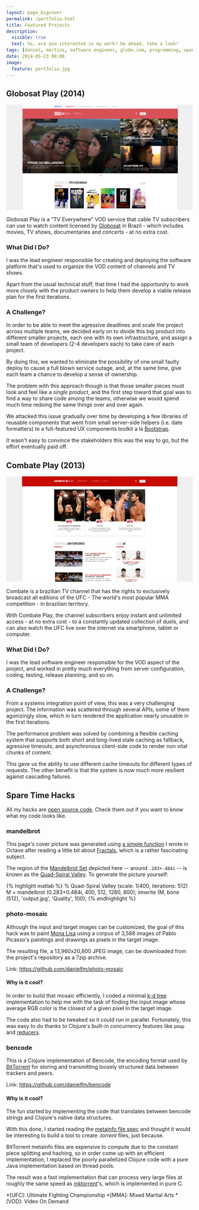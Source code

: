 ```yaml
---
layout: page_bigcover
permalink: /portfolio.html
title: Featured Projects
description:
  visible: true
  text: So, are you interested in my work? Go ahead, take a look!
tags: [daniel, martins, software engineer, globo.com, programming, open source, portfolio, projects]
date: 2014-05-23 00:00
image:
  feature: portfolio.jpg
---
```


## Globosat Play (2014)

<div class="device-mockup" data-device="imac" data-orientation="portrait" data-color="black">
  <div class="device">
    <div class="screen">
      <a href="http://play.com.br" target="_blank" title="Go to Globosat Play">
        <img src="/images/portfolio/globosat-play.png"/>
      </a>
    </div>
  </div>
</div>

Globosat Play is a "TV Everywhere" VOD service that cable TV subscribers can
use to watch content licensed by [Globosat](http://en.wikipedia.org/wiki/Globosat)
in Brazil - which includes movies, TV shows, documentaries and concerts - at
no extra cost.

### What Did I Do?

I was the lead engineer responsible for creating and deploying the software
platform that's used to organize the VOD content of channels and TV shows.

Apart from the usual technical stuff, that time I had the opportunity to work
more closely with the product owners to help them develop a viable release plan
for the first iterations.

### A Challenge?

In order to be able to meet the agressive deadlines and scale the project across
multiple teams, we decided early on to divide this big product into different
smaller projects, each one with its own infrastructure, and assign a small team
of developers (2-4 developers each) to take care of each project.

By doing this, we wanted to eliminate the possibility of one small faulty deploy
to cause a full blown service outage, and, at the same time, give each team a
chance to develop a sense of ownership.

The problem with this approach though is that those smaller pieces must look and
feel like a _single product_, and the first step toward that goal was to find
a way to share code among the teams, otherwise we would spend much time redoing
the same things over and over again.

We attacked this issue gradually over time by developing a few libraries of
reusable components that went from small server-side helpers (i.e. date
formatters) to a full-featured UX components toolkit a la
[Bootstrap](http://getbootstrap.com).

It wasn't easy to convince the stakeholders this was the way to go, but the
effort eventually paid off.

## Combate Play (2013)

<div class="device-mockup" data-device="imac" data-orientation="portrait" data-color="black">
  <div class="device">
    <div class="screen">
      <a href="http://combate.tv" target="_blank" title="Go to Combate Play">
        <img src="/images/portfolio/combate-tv.png"/>
      </a>
    </div>
  </div>
</div>

Combate is a brazilian TV channel that has the rights to exclusively broadcast
all editions of the UFC - The world's most popular MMA  competition - in
brazilian territory.

With Combate Play, the channel subscribers enjoy instant and unlimited access -
at no extra cost - to a constantly updated collection of duels, and can also
watch the UFC live over the internet via smartphone, tablet or computer.

### What Did I Do?

I was the lead software engineer responsible for the VOD aspect of the project,
and worked in pretty much everything from server configuration, coding, testing,
release planning, and so on.

### A Challenge?

From a systems integration point of view, this was a very challenging project.
The information was scattered through several APIs, some of them agonizingly
slow, which in turn rendered the application nearly unusable in the first
iterations.

The performance problem was solved by combining a flexible caching system that
supports both short and long-lived stale caching as fallback, agressive
timeouts, and asynchronous client-side code to render non vital chunks of
content.

This gave us the ability to use different cache timeouts for different
types of requests. The other benefit is that the system is now much more
resilient against cascading failures.

## Spare Time Hacks

All my hacks are [open source code](https://github.com/danielfm). Check them out
if you want to know what my code looks like.

### mandelbrot

This page's cover picture was generated using
[a simple function](https://gist.github.com/danielfm/0e83487fc4a5dfa6884f) I
wrote in Octave after reading a little bit about
[Fractals](http://en.wikipedia.org/wiki/Fractal), which is a rather fascinating
subject.

The region of the [Mandelbrot Set](http://en.wikipedia.org/wiki/Mandelbrot_set)
depicted here -- around `.283+.484i` -- is known as the
[Quad-Spiral Valley](http://www.nahee.com/Derbyshire/manguide.html). To generate
the picture yourself:

{% highlight matlab %}
% Quad-Spiral Valley (scale: 1/400, iterations: 512)
M = mandelbrot (0.283+0.484i, 400, 512, 1280, 800);
imwrite (M, bone (512), 'output.jpg', 'Quality', 100);
{% endhighlight %}

### photo-mosaic

Although the input and target images can be customized, the goal of this hack
was to paint [Mona Lisa](http://en.wikipedia.org/wiki/Mona_Lisa) using a corpus
of 3,588 images of Pablo Picasso's paintings and drawings as pixels in the
target image.

The resulting file, a 13,960x20,800 JPEG image, can be downloaded from the
project's repository as a 7zip archive.

Link: <https://github.com/danielfm/photo-mosaic>

#### Why is it cool?

In order to build that mosaic efficiently, I coded a minimal
[k-d tree](http://en.wikipedia.org/wiki/K-d_tree) implementation to help me
with the task of finding the input image whose average RGB color is the closest
of a given pixel in the target image.

The code also had to be tweaked so it could run in parallel. Fortunately,
this was easy to do thanks to Clojure's built-in concurrency features like
`pmap` and [reducers](http://clojure.com/blog/2012/05/15/anatomy-of-reducer.html).

### bencode

This is a Clojure implementation of Bencode, the encoding format used by
[BitTorrent](http://en.wikipedia.org/wiki/BitTorrent) for storing and
transmitting loosely structured data between trackers and peers.

Link: <https://github.com/danielfm/bencode>

#### Why is it cool?

The fun started by implementing the code that translates between bencode
strings and Clojure's native data structures.

With this done, I started reading the
[metainfo file spec](http://www.bittorrent.org/beps/bep_0003.html) and
thought it would be interesting to build a tool to create _.torrent_ files,
just because.

BitTorrent metainfo files are expensive to compute due to the constant piece
splitting and hashing, so in order come up with an efficient implementation,
I replaced the poorly parallelized Clojure code with a pure Java implementation
based on thread pools.

The result was a fast implementation that can process very large files at
roughly the same speed as [mktorrent](http://mktorrent.sourceforge.net)'s,
which is implemented in pure C.

*[UFC]: Ultimate Fighting Championship
*[MMA]: Mixed Martial Arts
*[VOD]: Video On Demand
